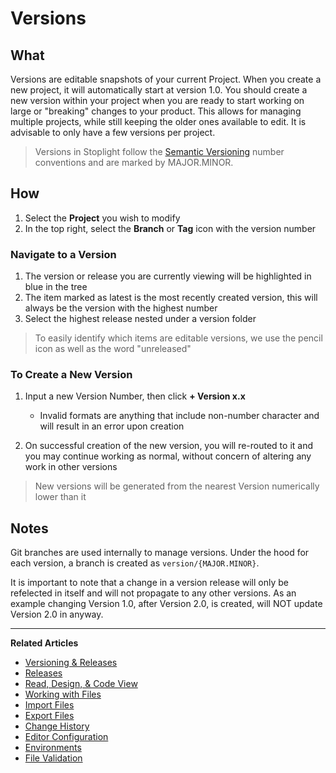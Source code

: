 # Versions

## What

Versions are editable snapshots of your current Project. When you create a new project, it will automatically start at version 1.0. You should create a new version within your project when you are ready to start working on large or "breaking" changes to your product. This allows for managing multiple projects, while still keeping the older ones available to edit. It is advisable to only have a few versions per project. 

> Versions in Stoplight follow the [Semantic Versioning](https://semver.org/) number conventions and are marked by MAJOR.MINOR.

## How

1.  Select the **Project** you wish to modify
2.  In the top right, select the **Branch** or **Tag** icon with the version
    number

### Navigate to a Version

1.  The version or release you are currently viewing will be highlighted in blue in the tree
2.  The item marked as latest is the most recently created version, this will always be the version with the highest number
3.  Select the highest release nested under a version folder

> To easily identify which items are editable versions, we use the pencil icon as well as the word "unreleased"

### To Create a New Version

1.  Input a new Version Number, then click **+ Version x.x**

    - Invalid formats are anything that include non-number character and will result in an error upon creation

2.  On successful creation of the new version, you will re-routed to it and you may continue working as normal, without concern of altering any work in other versions

> New versions will be generated from the nearest Version numerically lower than it

## Notes

Git branches are used internally to manage versions. Under the hood for each version, a branch is created as `version/{MAJOR.MINOR}`.

It is important to note that a change in a version release will only be refelected in itself and will not propagate to any other versions. As an example changing Version 1.0, after Version 2.0, is created, will NOT update Version 2.0 in anyway.

---

**Related Articles**

- [Versioning & Releases](./introduction.md)
- [Releases](./releases.md)
- [Read, Design, & Code View](/platform/editor-basics/read-design-code-view)
- [Working with Files](/platform/editor-basics/working-with-files)
- [Import Files](/platform/editor-basics/import-files)
- [Export Files](/platform/editor-basics/export-files)
- [Change History](/platform/editor-basics/change-history)
- [Editor Configuration](/platform/editor-basics/editor-configuration)
- [Environments](/platform/editor-basics/environments)
- [File Validation](/platform/editor-basics/file-validation)
